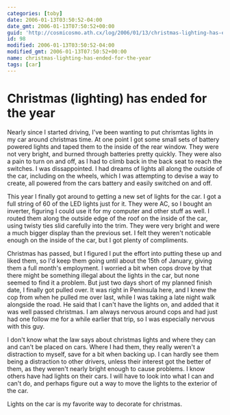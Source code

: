 ```yaml
---
categories: [toby]
date: 2006-01-13T03:50:52-04:00
date_gmt: 2006-01-13T07:50:52+00:00
guid: 'http://cosmicosmo.ath.cx/log/2006/01/13/christmas-lighting-has-ended-for-the-year/'
id: 98
modified: 2006-01-13T03:50:52-04:00
modified_gmt: 2006-01-13T07:50:52+00:00
name: christmas-lighting-has-ended-for-the-year
tags: [car]
---
```


Christmas (lighting) has ended for the year
===========================================

Nearly since I started driving, I've been wanting to put chrismtas lights in my car around christmas time.  At one point I got some small sets of battery powered lights and taped them to the inside of the rear window.  They were not very bright, and burned through batteries pretty quickly.  They were also a pain to turn on and off, as I had to climb back in the back seat to reach the switches.  I was dissappointed.  I had dreams of lights all along the outside of the car, including on the wheels, which I was attempting to devise a way to create, all powered from the cars battery and easily switched on and off.

This year I finally got around to getting a new set of lights for the car.  I got a full string of 60 of the LED lights just for it.  They were AC, so I bought an inverter, figuring I could use it for my computer and other stuff as well.  I routed them along the outside edge of the roof on the inside of the car, using twisty ties slid carefully into the trim.  They were very bright and were a much bigger display than the previous set.  I felt they weren't noticable enough on the inside of the car, but I got plenty of compliments.

Christmas has passed, but I figured I put the effort into putting these up and liked them, so I'd keep them going until about the 15th of January, giving them a full month's employment.  I worried a bit when cops drove by that there might be something illegal about the lights in the car, but none seemed to find it a problem.  But just two days short of my planned finish date, I finally got pulled over.  It was right in Peninsula here, and I knew the cop from when he pulled me over last, while I was taking a late night walk alongside the road.  He said that I can't have the lights on, and added that it was well passed christmas.  I am always nervous around cops and had just had one follow me for a while earlier that trip, so I was especially nervous with this guy.

I don't know what the law says about christmas lights and where they can and can't be placed on cars.  Where I had them, they really weren't a distraction to myself, save for a bit when backing up.  I can hardly see them being a distraction to other drivers, unless their interest got the better of them, as they weren't nearly bright enough to cause problems.  I know others have had lights on their cars.  I will have to look into what I can and can't do, and perhaps figure out a way to move the lights to the exterior of the car.

Lights on the car is my favorite way to decorate for christmas.
